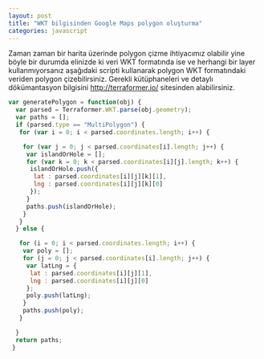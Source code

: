 ```yaml
---
layout: post
title: "WKT bilgisinden Google Maps polygon oluşturma"
categories: javascript
---
```

Zaman zaman bir harita üzerinde polygon çizme ihtiyacımız olabilir yine böyle bir durumda elinizde ki veri WKT formatında ise ve herhangi bir layer kullanmıyorsanız aşağıdaki scripti kullanarak polygon WKT formatındaki veriden polygon çizebilirsiniz. Gerekli kütüphaneleri ve detaylı dökümantasyon bilgisini http://terraformer.io/ sitesinden alabilirsiniz.

```javascript
var generatePolygon = function(obj) {
  var parsed = Terraformer.WKT.parse(obj.geometry);
  var paths = [];
  if (parsed.type == "MultiPolygon") {
   for (var i = 0; i < parsed.coordinates.length; i++) {

    for (var j = 0; j < parsed.coordinates[i].length; j++) {
     var islandOrHole = [];
     for (var k = 0; k < parsed.coordinates[i][j].length; k++) {
      islandOrHole.push({
       lat : parsed.coordinates[i][j][k][1],
       lng : parsed.coordinates[i][j][k][0]
      });
     }
     paths.push(islandOrHole);
    }
   }
  } else {

   for (i = 0; i < parsed.coordinates.length; i++) {
    var poly = [];
    for (j = 0; j < parsed.coordinates[i].length; j++) {
     var latLng = {
      lat : parsed.coordinates[i][j][1],
      lng : parsed.coordinates[i][j][0]
     };
     poly.push(latLng);
    }
    paths.push(poly);
   }

  }
  return paths;
 }
```